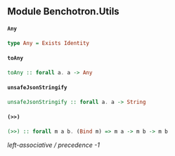 ## Module Benchotron.Utils

#### `Any`

``` purescript
type Any = Exists Identity
```

#### `toAny`

``` purescript
toAny :: forall a. a -> Any
```

#### `unsafeJsonStringify`

``` purescript
unsafeJsonStringify :: forall a. a -> String
```

#### `(>>)`

``` purescript
(>>) :: forall m a b. (Bind m) => m a -> m b -> m b
```

_left-associative / precedence -1_


